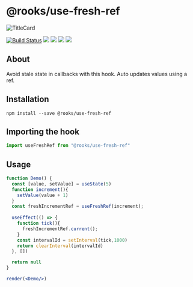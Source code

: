# @rooks/use-fresh-ref

![TitleCard](https://raw.githubusercontent.com/imbhargav5/rooks/HEAD/packages/fresh-ref/title-card.svg)

[![Build Status](https://travis-ci.org/imbhargav5/rooks.svg?branch=master)](https://travis-ci.org/imbhargav5/rooks) ![](https://img.shields.io/npm/v/@rooks/use-fresh-ref/latest.svg) ![](https://img.shields.io/npm/l/@rooks/use-fresh-ref.svg) ![](https://img.shields.io/bundlephobia/min/@rooks/use-fresh-ref.svg) ![](https://img.shields.io/david/imbhargav5/rooks.svg?path=packages%2Ffresh)



## About
Avoid stale state in callbacks with this hook. Auto updates values using a ref.


[//]: # (Main)

## Installation

```
npm install --save @rooks/use-fresh-ref
```

## Importing the hook

```javascript
import useFreshRef from "@rooks/use-fresh-ref"
```

## Usage

```jsx
function Demo() {
  const [value, setValue] = useState(5)
  function increment(){
    setValue(value + 1)
  }
  const freshIncrementRef = useFreshRef(increment);
  
  useEffect(() => {
    function tick(){
      freshIncrementRef.current();
    }
    const intervalId = setInterval(tick,1000)
    return clearInterval(intervalId)
  }, [])

  return null
}

render(<Demo/>)
```
